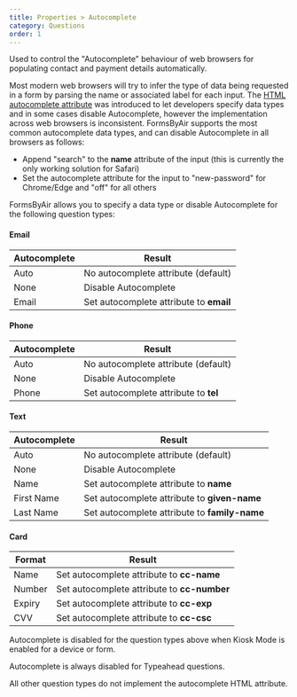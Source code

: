 ```yaml
---
title: Properties > Autocomplete
category: Questions
order: 1
---
```


Used to control the "Autocomplete" behaviour of web browsers for populating contact and payment details automatically.

Most modern web browsers will try to infer the type of data being requested in a form by parsing the name or associated label for each input. The [HTML autocomplete attribute](https://developer.mozilla.org/en-US/docs/Web/HTML/Attributes/autocomplete) was introduced to let developers specify data types and in some cases disable Autocomplete, however the implementation across web browsers is inconsistent. FormsByAir supports the most common autocomplete data types, and can disable Autocomplete in all browsers as follows:

* Append "search" to the **name** attribute of the input (this is currently the only working solution for Safari)
* Set the autocomplete attribute for the input to "new-password" for Chrome/Edge and "off" for all others

FormsByAir allows you to specify a data type or disable Autocomplete for the following question types:

#### Email

|Autocomplete|Result|
|---|---|
|Auto|No autocomplete attribute (default)|
|None|Disable Autocomplete|
|Email|Set autocomplete attribute to **email**|

#### Phone

|Autocomplete|Result|
|---|---|
|Auto|No autocomplete attribute (default)|
|None|Disable Autocomplete|
|Phone|Set autocomplete attribute to **tel**|

#### Text

|Autocomplete|Result|
|---|---|
|Auto|No autocomplete attribute (default)|
|None|Disable Autocomplete|
|Name|Set autocomplete attribute to **name**|
|First Name|Set autocomplete attribute to **given-name**|
|Last Name|Set autocomplete attribute to **family-name**|

#### Card

|Format|Result|
|---|---|
|Name|Set autocomplete attribute to **cc-name**|
|Number|Set autocomplete attribute to **cc-number**|
|Expiry|Set autocomplete attribute to **cc-exp**|
|CVV|Set autocomplete attribute to **cc-csc**|

Autocomplete is disabled for the question types above when Kiosk Mode is enabled for a device or form.

Autocomplete is always disabled for Typeahead questions.

All other question types do not implement the autocomplete HTML attribute.